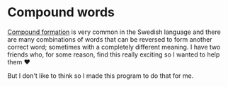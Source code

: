 # Compound words

[Compound formation](https://en.wikipedia.org/wiki/Compound_(linguistics)) is very common in the Swedish language and there are many combinations of words that can be reversed to form another correct word; sometimes with a completely different meaning. I have two friends who, for some reason, find this really exciting so I wanted to help them ❤️

But I don't like to think so I made this program to do that for me.
